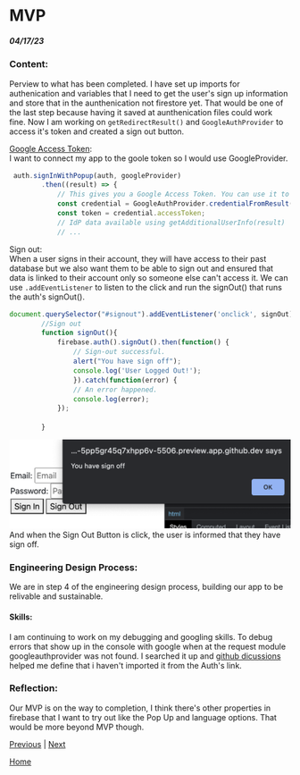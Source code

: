 # MVP 
##### 04/17/23
<!-- Content: write about…
How you have been learning your tool
How you finished your MVP
Evidence: code snippets, screenshots, etc
 -->
### Content:
Perview to what has been completed. I have set up imports for authenication and variables that I need to get the user's sign up information and store that in the aunthenication not firestore yet. That would be one of the last step because having it saved at aunthenication files could work fine. Now I am working on `getRedirectResult()` and `GoogleAuthProvider` to access it's token and created a sign out button. 

[Google Access Token](https://firebase.google.com/docs/auth/web/google-signin): <br>
I want to connect my app to the goole token so I would use GoogleProvider.
``` js 
 auth.signInWithPopup(auth, googleProvider)
        .then((result) => {
            // This gives you a Google Access Token. You can use it to access the Google API.
            const credential = GoogleAuthProvider.credentialFromResult(result);
            const token = credential.accessToken;
            // IdP data available using getAdditionalUserInfo(result)
            // ...
 ```

Sign out:<br>
When a user signs in their account, they will have access to their past database but we also want them to be able to sign out and ensured that data is linked to their account only so someone else can't access it. We can use `.addEventListener` to listen to the click and run the signOut() that runs the auth's signOut(). 
``` js
document.querySelector("#signout").addEventListener('onclick', signOut);
        //Sign out
        function signOut(){
            firebase.auth().signOut().then(function() {
                // Sign-out successful.
                alert("You have sign off");
                console.log('User Logged Out!');
                }).catch(function(error) {
                // An error happened.
                console.log(error);
            });

        }
 ```
 <img src=img/so.png>
 And when the Sign Out Button is click, the user is informed that they have sign off. 
 

### Engineering Design Process:
We are in step 4 of the engineering design process, building our app to be relivable and sustainable. 

#### Skills:
I am continuing to work on my debugging and googling skills. To debug errors that show up in the console with google when at the request module googleauthprovider was not found. I searched it up and [github dicussions](https://github.com/firebase/firebase-js-sdk/issues/5878) helped me define that i haven't imported it from the Auth's link. 

### Reflection: 
Our MVP is on the way to completion, I think there's other properties in firebase that I want to try out like the Pop Up and language options. That would be more beyond MVP though. 

[Previous](entry04.md) | [Next](entry06.md)

[Home](../README.md)
